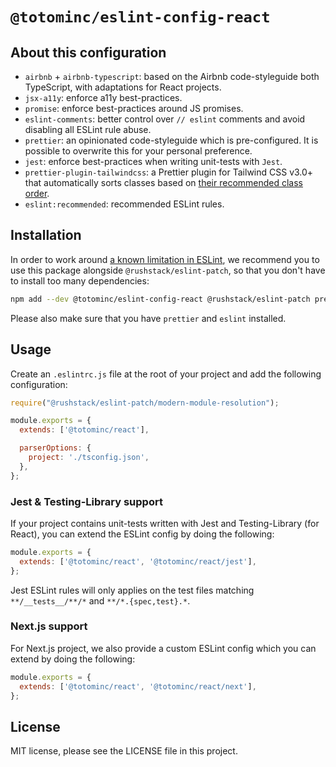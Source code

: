 # `@totominc/eslint-config-react`

## About this configuration

- `airbnb` + `airbnb-typescript`: based on the Airbnb code-styleguide both TypeScript, with adaptations for React projects.
- `jsx-a11y`: enforce a11y best-practices.
- `promise`: enforce best-practices around JS promises.
- `eslint-comments`: better control over `// eslint` comments and avoid disabling all ESLint rule abuse.
- `prettier`: an opinionated code-styleguide which is pre-configured. It is possible to overwrite this for your personal preference.
- `jest`: enforce best-practices when writing unit-tests with `Jest`.
- `prettier-plugin-tailwindcss`: a Prettier plugin for Tailwind CSS v3.0+ that automatically sorts classes based on [their recommended class order](https://tailwindcss.com/blog/automatic-class-sorting-with-prettier#how-classes-are-sorted).
- `eslint:recommended`: recommended ESLint rules.

## Installation

In order to work around [a known limitation in ESLint](https://github.com/eslint/eslint/issues/3458), we recommend you to use this package alongside `@rushstack/eslint-patch`, so that you don't have to install too many dependencies:

```bash
npm add --dev @totominc/eslint-config-react @rushstack/eslint-patch prettier eslint
```

Please also make sure that you have `prettier` and `eslint` installed.

## Usage

Create an `.eslintrc.js` file at the root of your project and add the following configuration:

  ```js
  require("@rushstack/eslint-patch/modern-module-resolution");

  module.exports = {
    extends: ['@totominc/react'],

    parserOptions: {
      project: './tsconfig.json',
    },
  };
  ```

### Jest & Testing-Library support

If your project contains unit-tests written with Jest and Testing-Library (for React), you can extend the ESLint config by doing the following:

```js
module.exports = {
  extends: ['@totominc/react', '@totominc/react/jest'],
};
```

Jest ESLint rules will only applies on the test files matching `**/__tests__/**/*` and `**/*.{spec,test}.*`.

### Next.js support

For Next.js project, we also provide a custom ESLint config which you can extend by doing the following:

```js
module.exports = {
  extends: ['@totominc/react', '@totominc/react/next'],
};
```

## License

MIT license, please see the LICENSE file in this project.
